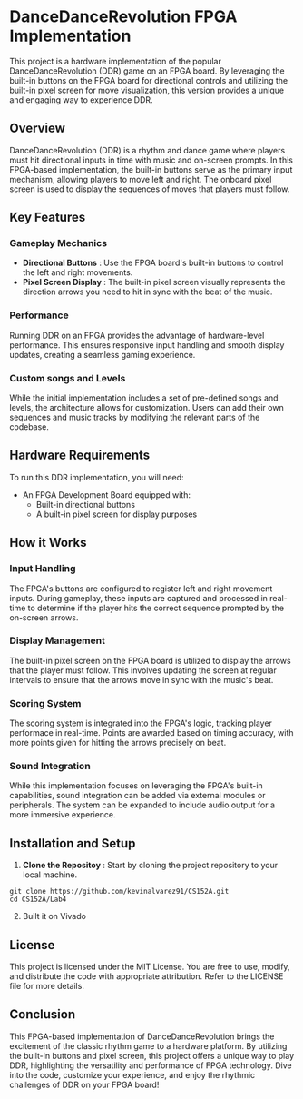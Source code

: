 # DanceDanceRevolution FPGA Implementation

This project is a hardware implementation of the popular DanceDanceRevolution (DDR) game on an FPGA board. By leveraging the built-in buttons on the FPGA board for directional controls and utilizing the built-in pixel screen for move visualization, this version provides a unique and engaging way to experience DDR. 

## Overview 

DanceDanceRevolution (DDR) is a rhythm and dance game where players must hit directional inputs in time with music and on-screen prompts. In this FPGA-based implementation, the built-in buttons serve as the primary input mechanism, allowing players to move left and right. The onboard pixel screen is used to display the sequences of moves that players must follow. 

## Key Features

### Gameplay Mechanics
- **Directional Buttons** : Use the FPGA board's built-in buttons to control the left and right movements. 
- **Pixel Screen Display** : The built-in pixel screen visually represents the direction arrows you need to hit in sync with the beat of the music. 

### Performance

Running DDR on an FPGA provides the advantage of hardware-level performance. This ensures responsive input handling and smooth display updates, creating a seamless gaming experience. 

### Custom songs and Levels

While the initial implementation includes a set of pre-defined songs and levels, the architecture allows for customization. Users can add their own sequences and music tracks by modifying the relevant parts of the codebase. 

## Hardware Requirements

To run this DDR implementation, you will need: 

- An FPGA Development Board equipped with: 
  - Built-in directional buttons
  - A built-in pixel screen for display purposes

## How it Works 

### Input Handling

The FPGA's buttons are configured to register left and right movement inputs. During gameplay, these inputs are captured and processed in real-time to determine if the player hits the correct sequence prompted by the on-screen arrows. 

### Display Management 

The built-in pixel screen on the FPGA board is utilized to display the arrows that the player must follow. This involves updating the screen at regular intervals to ensure that the arrows move in sync with the music's beat. 

### Scoring System

The scoring system is integrated into the FPGA's logic, tracking player performace in real-time. Points are awarded based on timing accuracy, with more points given for hitting the arrows precisely on beat. 

### Sound Integration

While this implementation focuses on leveraging the FPGA's built-in capabilities, sound integration can be added via external modules or peripherals. The system can be expanded to include audio output for a more immersive experience. 

## Installation and Setup
1. **Clone the Repositoy** : Start by cloning the project repository to your local machine. 
~~~
git clone https://github.com/kevinalvarez91/CS152A.git
cd CS152A/Lab4 
~~~
2. Built it on Vivado


## License
This project is licensed under the MIT License. You are free to use, modify, and distribute the code with appropriate attribution. Refer to the LICENSE file for more details.

## Conclusion
This FPGA-based implementation of DanceDanceRevolution brings the excitement of the classic rhythm game to a hardware platform. By utilizing the built-in buttons and pixel screen, this project offers a unique way to play DDR, highlighting the versatility and performance of FPGA technology. Dive into the code, customize your experience, and enjoy the rhythmic challenges of DDR on your FPGA board!
